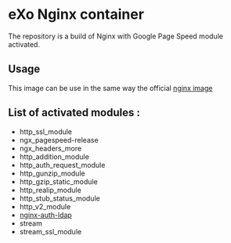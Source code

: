 # eXo Nginx container

The repository is a build of Nginx with Google Page Speed module activated.

## Usage

This image can be use in the same way the official [nginx image](https://hub.docker.com/_/nginx/)

## List of activated modules :

* http_ssl_module
* ngx_pagespeed-release
* ngx_headers_more
* http_addition_module
* http_auth_request_module
* http_gunzip_module
* http_gzip_static_module
* http_realip_module
* http_stub_status_module
* http_v2_module
* [nginx-auth-ldap](https://github.com/kvspb/nginx-auth-ldap.git)
* stream 
* stream_ssl_module
